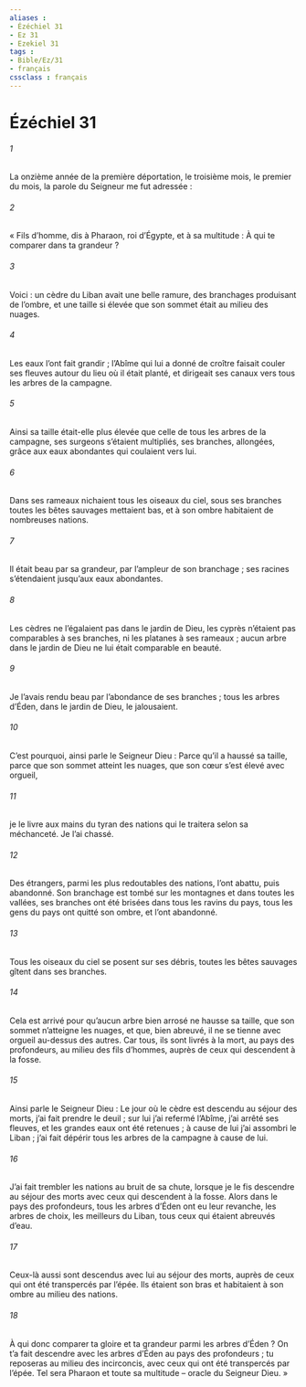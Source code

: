 ```yaml
---
aliases : 
- Ézéchiel 31
- Ez 31
- Ezekiel 31
tags : 
- Bible/Ez/31
- français
cssclass : français
---
```


# Ézéchiel 31

###### 1
La onzième année de la première déportation, le troisième mois, le premier du mois, la parole du Seigneur me fut adressée :
###### 2
« Fils d’homme, dis à Pharaon, roi d’Égypte,
et à sa multitude :
À qui te comparer dans ta grandeur ?
###### 3
Voici : un cèdre du Liban avait une belle ramure,
des branchages produisant de l’ombre,
et une taille si élevée
que son sommet était au milieu des nuages.
###### 4
Les eaux l’ont fait grandir ;
l’Abîme qui lui a donné de croître
faisait couler ses fleuves
autour du lieu où il était planté,
et dirigeait ses canaux
vers tous les arbres de la campagne.
###### 5
Ainsi sa taille était-elle plus élevée
que celle de tous les arbres de la campagne,
ses surgeons s’étaient multipliés,
ses branches, allongées,
grâce aux eaux abondantes qui coulaient vers lui.
###### 6
Dans ses rameaux nichaient tous les oiseaux du ciel,
sous ses branches toutes les bêtes sauvages mettaient bas,
et à son ombre habitaient de nombreuses nations.
###### 7
Il était beau par sa grandeur,
par l’ampleur de son branchage ;
ses racines s’étendaient jusqu’aux eaux abondantes.
###### 8
Les cèdres ne l’égalaient pas
dans le jardin de Dieu,
les cyprès n’étaient pas comparables à ses branches,
ni les platanes à ses rameaux ;
aucun arbre dans le jardin de Dieu
ne lui était comparable en beauté.
###### 9
Je l’avais rendu beau
par l’abondance de ses branches ;
tous les arbres d’Éden, dans le jardin de Dieu,
le jalousaient.
###### 10
C’est pourquoi, ainsi parle le Seigneur Dieu : Parce qu’il a haussé sa taille, parce que son sommet atteint les nuages, que son cœur s’est élevé avec orgueil,
###### 11
je le livre aux mains du tyran des nations qui le traitera selon sa méchanceté. Je l’ai chassé.
###### 12
Des étrangers, parmi les plus redoutables des nations, l’ont abattu, puis abandonné. Son branchage est tombé sur les montagnes et dans toutes les vallées, ses branches ont été brisées dans tous les ravins du pays, tous les gens du pays ont quitté son ombre, et l’ont abandonné.
###### 13
Tous les oiseaux du ciel se posent sur ses débris,
toutes les bêtes sauvages gîtent dans ses branches.
###### 14
Cela est arrivé pour qu’aucun arbre bien arrosé ne hausse sa taille, que son sommet n’atteigne les nuages, et que, bien abreuvé, il ne se tienne avec orgueil au-dessus des autres. Car tous, ils sont livrés à la mort, au pays des profondeurs, au milieu des fils d’hommes, auprès de ceux qui descendent à la fosse.
###### 15
Ainsi parle le Seigneur Dieu : Le jour où le cèdre est descendu au séjour des morts, j’ai fait prendre le deuil ; sur lui j’ai refermé l’Abîme, j’ai arrêté ses fleuves, et les grandes eaux ont été retenues ; à cause de lui j’ai assombri le Liban ; j’ai fait dépérir tous les arbres de la campagne à cause de lui.
###### 16
J’ai fait trembler les nations au bruit de sa chute, lorsque je le fis descendre au séjour des morts avec ceux qui descendent à la fosse. Alors dans le pays des profondeurs, tous les arbres d’Éden ont eu leur revanche, les arbres de choix, les meilleurs du Liban, tous ceux qui étaient abreuvés d’eau.
###### 17
Ceux-là aussi sont descendus avec lui au séjour des morts, auprès de ceux qui ont été transpercés par l’épée. Ils étaient son bras et habitaient à son ombre au milieu des nations.
###### 18
À qui donc comparer ta gloire et ta grandeur parmi les arbres d’Éden ? On t’a fait descendre avec les arbres d’Éden au pays des profondeurs ; tu reposeras au milieu des incirconcis, avec ceux qui ont été transpercés par l’épée. Tel sera Pharaon et toute sa multitude – oracle du Seigneur Dieu. »
